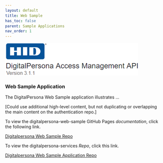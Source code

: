 ```yaml
---
layout: default
title: Web Sample
has_toc: false
parent: Sample Applications
nav_order: 1
---
```


![](../../docs/assets/HID-logo.png)  

### Web Sample Application

The DigitalPersona Web Sample application illustrates ...

[Could use additional high-level content, but not duplicating or overlapping the main content on the authentication repo.]

To view the digitalpersona-web-sample GitHub Pages *documentation*, click the following link.

[Digitalpersona Web Sample Repo](https://lenhodgeman.github.io/digitalpersona-web-sample/)

To view the digitalpersona-services *Repo*, click this link.

[Digitalpersona Web Sample Application  Repo](https://github.com/LenHodgeman/digitalpersona-web-sample/)
